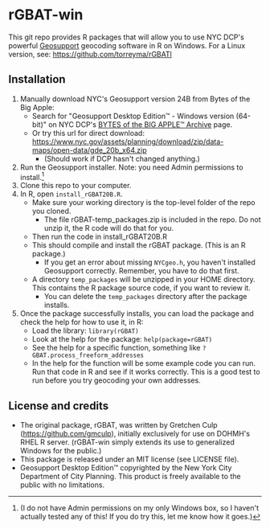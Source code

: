 # rGBAT-win
This git repo provides R packages that will allow you to use NYC DCP's powerful [Geosupport](https://www.nyc.gov/site/planning/data-maps/open-data/dwn-gde-home.page) geocoding software in R on Windows. For a Linux version, see: https://github.com/torreyma/rGBATl

## Installation
1. Manually download NYC's Geosupport version 24B from Bytes of the Big Apple:
    * Search for "Geosupport Desktop Edition™ - Windows version (64-bit)" on NYC DCP's [BYTES of the BIG APPLE™ Archive](https://www.nyc.gov/site/planning/data-maps/open-data/bytes-archive.page) page.
    * Or try this url for direct download: https://www.nyc.gov/assets/planning/download/zip/data-maps/open-data/gde_20b_x64.zip 
        * (Should work if DCP hasn't changed anything.)
2. Run the Geosupport installer. Note: you need Admin permissions to install.[^1]
3. Clone this repo to your computer.
4. In R, open ```install_rGBAT20B.R```. 
    * Make sure your working directory is the top-level folder of the repo you cloned. 
        * The file rGBAT-temp_packages.zip is included in the repo. Do not unzip it, the R code will do that for you.
    * Then run the code in install_rGBAT20B.R
    * This should compile and install the rGBAT package. (This is an R package.)
        * If you get an error about missing ```NYCgeo.h```, you haven't installed Geosupport correctly. Remember, you have to do that first.
    * A directory ```temp_packages``` will be unzipped in your HOME directory. This contains the R package source code, if you want to review it.
        * You can delete the ```temp_packages``` directory after the package installs.
5. Once the package successfully installs, you can load the package and check the help for how to use it, in R:
    * Load the library: ```library(rGBAT)```
    * Look at the help for the package: ```help(package=rGBAT)```
    * See the help for a specific function, something like ```?GBAT.process_freeform_addresses```
    * In the help for the function will be some example code you can run. Run that code in R and see if it works correctly. This is a good test to run before you try geocoding your own addresses.

[^1]: (I do not have Admin permissions on my only Windows box, so I haven't actually tested any of this! If you do try this, let me know how it goes.)

## License and credits
* The original package, rGBAT, was written by Gretchen Culp (https://github.com/gmculp), initially exclusively for use on DOHMH's RHEL R server. (rGBAT-win simply extends its use to generalized Windows for the public.)
* This package is released under an MIT license (see LICENSE file).
* Geosupport Desktop Edition™ copyrighted by the New York City Department of City Planning. This product is freely available to the public with no limitations. 



